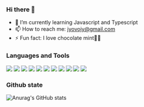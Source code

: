 ### Hi there 👋

<!--
**badpeaches/badpeaches** is a ✨ _special_ ✨ repository because its `README.md` (this file) appears on your GitHub profile.
-->
- 🌱 I’m currently learning Javascript and Typescript
- 📫 How to reach me: jyovojy@gmail.com
- ⚡ Fun fact: I love chocolate mint🍫🍃

### Languages and Tools
<a href="javascrirpt:void(0)" target="_blank"><img src="https://img.shields.io/badge/html5-fff?style=flat&logo=html5&logoColor=E34F26"/></a>
<a href="javascrirpt:void(0)" target="_blank"><img src="https://img.shields.io/badge/css3-fff?style=flat&logo=css3&logoColor=1572B6"/></a>
<a href="javascrirpt:void(0)" target="_blank"><img src="https://img.shields.io/badge/javascript-333333?style=flat&logo=javascript&logoColor=F7DF1E"/></a>
<a href="javascrirpt:void(0)" target="_blank"><img src="https://img.shields.io/badge/react-333333?style=flat&logo=react&logoColor=61DAFB"/></a>
<a href="javascrirpt:void(0)" target="_blank"><img src="https://img.shields.io/badge/vscode-333333?style=flat&logo=visualstudiocode&logoColor=007ACC"/></a>
<a href="javascrirpt:void(0)" target="_blank"><img src="https://img.shields.io/badge/notion-fff?style=flat&logo=notion&logoColor=000000"/></a>
<a href="javascrirpt:void(0)" target="_blank"><img src="https://img.shields.io/badge/github-fff?style=flat&logo=github&logoColor=181717"/></a>
<a href="javascrirpt:void(0)" target="_blank"><img src="https://img.shields.io/badge/gitlab-fff?style=flat&logo=gitlab&logoColor=FC6D26"/></a>
<a href="javascrirpt:void(0)" target="_blank"><img src="https://img.shields.io/badge/figma-fff?style=flat&logo=figma&logoColor=F24E1E"/></a>
<a href="javascrirpt:void(0)" target="_blank"><img src="https://img.shields.io/badge/jira-fff?style=flat&logo=jira&logoColor=0052CC"/></a>
<a href="javascrirpt:void(0)" target="_blank"><img src="https://img.shields.io/badge/redmine-fff?style=flat&logo=redmine&logoColor=B32024"/></a>

### Github state
![Anurag's GitHub stats](https://github-readme-stats.vercel.app/api?username=badpeaches&show_icons=true&theme=dracula)
